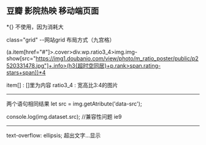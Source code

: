 ## 豆瓣 影院热映 移动端页面

*{}   不使用，因为消耗大

class="grid" --网站grid 布局方式（九宫格）

(a.item[href="#"]>.cover>div.wp.ratio3_4>img.img-show[src="https://img1.doubanio.com/view/photo/m_ratio_poster/public/p2520331478.jpg"]+.info>(h3{超时空同居}+p.rank>span.rating-stars+span))*4

item[] : []里为内容
ratio3_4  : 宽高比3:4的图片

-------

两个语句相同结果
let src = img.getAtribute('data-src');

console.log(img.dataset.src);         //兼容性问题  ie9

--------

text-overflow: ellipsis;  超出文字...显示